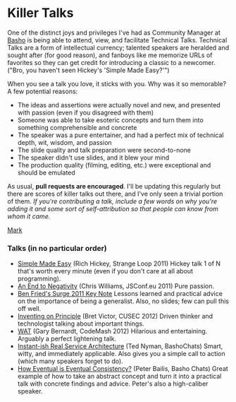 # Killer Talks 

One of the distinct joys and privileges I've had as Community Manager at [Basho](http://basho.com) is being able to attend, view, and facilitate Technical Talks. Technical Talks are a form of intellectual currency; talented speakers are heralded and sought after (for good reason), and fanboys like me memorize URLs of favorites so they can get credit for introducing a classic to a newcomer. ("Bro, you haven't seen Hickey's 'Simple Made Easy?'")

When you see a talk you love, it sticks with you. Why was it so memorable? A few potential reasons:

* The ideas and assertions were actually novel and new, and presented with passion (even if you disagreed with them)
* Someone was able to take esoteric concepts and turn them into something comprehensible and concrete
* The speaker was a pure entertainer, and had a perfect mix of technical depth, wit, wisdom, and passion
* The slide quality and talk preparation were second-to-none
* The speaker didn't use slides, and it blew your mind
* The production quality (filming, editing, etc.) were exceptional and should be emulated
 
As usual, **pull requests are encouraged**. I'll be updating this regularly but there are scores of killer talks out there, and I've only seen a trivial portion of them. *If you're contributing a talk, include a few words on why you're adding it and some sort of self-attribution so that people can know from whom it came.*	

[Mark](https://twitter.com/pharkmillups) 

### Talks (in no particular order)

* [Simple Made Easy](http://www.infoq.com/presentations/Simple-Made-Easy) (Rich Hickey, Strange Loop 2011) Hickey talk 1 of N that's worth every minute (even if you don't care at all about programming).
* [An End to Negativity](http://jsconf.eu/2011/an_end_to_negativity.html) (Chris Williams, JSConf.eu 2011) Pure passion. 
* [Ben Fried's Surge 2011 Key Note](http://www.youtube.com/watch?v=gNhn-bNc96Y) Lessons learned and practical advice on the importance of being a generalist. Also, no slides; few can pull this off well. 
* [Inventing on Principle](https://vimeo.com/36579366) (Bret Victor, CUSEC 2012) Driven thinker and technologist talking about important things. 
* [WAT](https://www.destroyallsoftware.com/talks/wat) (Gary Bernardt, CodeMash 2012) Hilarious and entertaining. Arguably a perfect lightening talk. 
* [Instant-ish Real Service Architecture](https://vimeo.com/37930578) (Ted Nyman, BashoChats) Smart, witty, and immediately applicable. Also gives you a simple call to action (which many speakers forget to do).
* [How Eventual is Eventual Consistency?](https://vimeo.com/37758648) (Peter Bailis, Basho Chats)  Great example of how to take an abstract concept and turn it into a practical talk with concrete findings and advice. Peter's also a high-caliber speaker.
